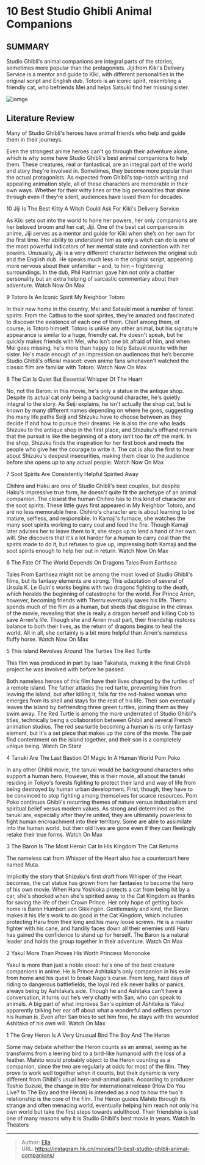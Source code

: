 # 10 Best Studio Ghibli Animal Companions


## SUMMARY 


 Studio Ghibli&#39;s animal companions are integral parts of the stories, sometimes more popular than the protagonists. 
 Jiji from 
Kiki&#39;s Delivery Service
 is a mentor and guide to Kiki, with different personalities in the original script and English dub. 
 Totoro is an iconic spirit, resembling a friendly cat, who befriends Mei and helps Satsuki find her missing sister. 

![iamge](https://static1.srcdn.com/wordpress/wp-content/uploads/2024/01/san-from-princess-mononoke-and-jiji-from-kiki-s-delivery-service.jpg)

## Literature Review

Many of Studio Ghibli&#39;s heroes have animal friends who help and guide them in their journeys.




Even the strongest anime heroes can&#39;t go through their adventure alone, which is why some have Studio Ghibli&#39;s best animal companions to help them. These creatures, real or fantastical, are an integral part of the world and story they&#39;re involved in. Sometimes, they become more popular than the actual protagonists.
As expected from Ghibli&#39;s top-notch writing and appealing animation style, all of these characters are memorable in their own ways. Whether for their witty lines or the big personalities that shine through even if they’re silent, audiences have loved them for decades.









 








 10  Jiji Is The Best Kitty A Witch Could Ask For 
Kiki&#39;s Delivery Service
        

As Kiki sets out into the world to hone her powers, her only companions are her beloved broom and her cat, Jiji. One of the best cat companions in anime, Jiji serves as a mentor and guide for Kiki when she’s on her own for the first time. Her ability to understand him as only a witch can do is one of the most powerful indicators of her mental state and connection with her powers.
Unusually, Jiji is a very different character between the original sub and the English dub. He speaks much less in the original script, appearing more nervous about their unfamiliar – and, to him – frightening surroundings. In the dub, Phil Hartman gave him not only a chattier personality but an extra helping of sarcastic commentary about their adventure.
Watch Now On Max





 9  Totoro Is An Iconic Spirit 
My Neighbor Totoro


 







In their new home in the country, Mei and Satsuki meet a number of forest spirits. From the Catbus to the soot sprites, they&#39;re amazed and fascinated to discover the existence of each one of them. Chief among them, of course, is Totoro himself.
Totoro is unlike any other animal, but his signature appearance is similar to a huge, friendly cat. He doesn&#39;t speak, but he quickly makes friends with Mei, who isn’t one bit afraid of him, and when Mei goes missing, he&#39;s more than happy to help Satsuki reunite with her sister. He&#39;s made enough of an impression on audiences that he’s become Studio Ghibli&#39;s official mascot: even anime fans whohaven&#39;t watched the classic film are familiar with Totoro.
Watch Now On Max





 8  The Cat Is Quiet But Essential 
Whisper Of The Heart
        

No, not the Baron: in this movie, he&#39;s only a statue in the antique shop. Despite its actual cat only being a background character, he&#39;s quietly integral to the story. As Seiji explains, he isn&#39;t actually the shop cat, but is known by many different names depending on where he goes, suggesting the many life paths Seiji and Shizuku have to choose between as they decide if and how to pursue their dreams.
He is also the one who leads Shizuku to the antique shop in the first place, and Shizuku&#39;s offhand remark that the pursuit is like the beginning of a story isn’t too far off the mark. In the shop, Shizuku finds the inspiration for her first book and meets the people who give her the courage to write it. The cat is also the first to hear about Shizuku&#39;s deepest insecurities, making them clear to the audience before she opens up to any actual people.
Watch Now On Max





 7  Soot Spirits Are Consistently Helpful 
Spirited Away


Chihiro and Haku are one of Studio Ghibli&#39;s best couples, but despite Haku&#39;s impressive true form, he doesn&#39;t quite fit the archetype of an animal companion. The closest the human Chihiro has to this kind of character are the soot spirits. These little guys first appeared in My Neighbor Totoro, and are no less memorable here.
Chihiro&#39;s character arc is about learning to be mature, selfless, and responsible. In Kamaji&#39;s furnace, she watches the many soot spirits working to carry coal and feed the fire. Though Kamaji later advises her to leave them to it, she steps up to lend a hand of her own will. She discovers that it&#39;s a lot harder for a human to carry coal than the spirits made to do it, but refuses to give up, impressing both Kamaji and the soot spirits enough to help her out in return.
Watch Now On Max





 6  The Fate Of The World Depends On Dragons 
Tales From Earthsea
        

Tales From Earthsea might not be among the most loved of Studio Ghibli&#39;s films, but its fantasy elements are strong. This adaptation of several of Ursula K. Le Guin&#39;s works begins with two dragons fighting to the death, which heralds the beginning of catastrophe for the world. For Prince Arren, however, becoming friends with Therru eventually saves his life.
Therru spends much of the film as a human, but sheds that disguise in the climax of the movie, revealing that she is really a dragon herself and killing Cob to save Arren&#39;s life. Though she and Arren must part, their friendship restores balance to both their lives, as the return of dragons begins to heal the world. All in all, she certainly is a bit more helpful than Arren&#39;s nameless fluffy horse.
Watch Now On Max





 5  This Island Revolves Around The Turtles 
The Red Turtle
        

This film was produced in part by Isao Takahata, making it the final Ghibli project he was involved with before he passed. 

Both nameless heroes of this film have their lives changed by the turtles of a remote island. The father attacks the red turtle, preventing him from leaving the island, but after killing it, falls for the red-haired woman who emerges from its shell and stays for the rest of his life. Their son eventually leaves the island by befriending three green turtles, joining them as they swim away.
The Red Turtle is among the more underrated of Studio Ghibli&#39;s titles, technically being a collaboration between Ghibli and several French animation studios. The red sea turtle becoming a human is its only fantasy element, but it&#39;s a set piece that makes up the core of the movie. The pair find contentment on the island together, and their son is a completely unique being.
Watch On Starz





 4  Tanuki Are The Last Bastion Of Magic In A Human World 
Pom Poko


 







In any other Ghibli movie, the tanuki would be background characters who support a human hero. However, this is their movie, all about the tanuki residing in Tokyo&#39;s forests fighting to protect their land and way of life from being destroyed by human urban development. First, though, they have to be convinced to stop fighting among themselves for scarce resources.
Pom Poko continues Ghibli&#39;s recurring themes of nature versus industrialism and spiritual belief versus modern values. As strong and determined as the tanuki are, especially after they&#39;re united, they are ultimately powerless to fight human encroachment into their territory. Some are able to assimilate into the human world, but their old lives are gone even if they can fleetingly retake their true forms.
Watch On Max





 3  The Baron Is The Most Heroic Cat In His Kingdom 
The Cat Returns


 







The nameless cat from Whisper of the Heart also has a counterpart here named Muta. 

Implicitly the story that Shizuku&#39;s first draft from Whisper of the Heart becomes, the cat statue has grown from her fantasies to become the hero of his own movie. When Haru Yoshioka protects a cat from being hit by a car, she&#39;s shocked when she&#39;s spirited away to the Cat Kingdom as thanks for saving the life of their Crown Prince. Her only hope of getting back home is Baron Humbert von Gikkingen.
Gentlemanly and kind, the Baron makes it his life&#39;s work to do good in the Cat Kingdom, which includes protecting Haru from their king and his many loose screws. He is a master fighter with his cane, and handily faces down all their enemies until Haru has gained the confidence to stand up for herself. The Baron is a natural leader and holds the group together in their adventure.
Watch On Max





 2  Yakul More Than Proves His Worth 
Princess Mononoke
        

Yakul is more than just a noble steed: he&#39;s one of the best creature companions in anime. He is Prince Ashitaka&#39;s only companion in his exile from home and his quest to break Nago&#39;s curse. From long, hard days of riding to dangerous battlefields, the loyal red elk never balks or panics, always being by Ashitaka’s side.
Though he and Ashitaka can’t have a conversation, it turns out he’s very chatty with San, who can speak to animals. A big part of what improves San&#39;s opinion of Ashitaka is Yakul apparently talking her ear off about what a wonderful and selfless person his human is. Even after San tries to set him free, he stays with the wounded Ashitaka of his own will.
Watch On Max





 1  The Grey Heron Is A Very Unusual Bird 
The Boy And The Heron
        

Some may debate whether the Heron counts as an animal, seeing as he transforms from a leering bird to a bird-like humanoid with the loss of a feather. Mahito would probably object to the Heron counting as a companion, since the two are regularly at odds for most of the film. They prove to work well together when it counts, but their dynamic is very different from Ghibli&#39;s usual hero-and-animal pairs.
According to producer Toshio Suzuki, the change in title for international release (How Do You Live? to The Boy and the Heron) is intended as a nod to how the two&#39;s relationship is the core of the film. The Heron guides Mahito through its strange and often menacing world, eventually helping him reach not only his own world but take the first steps towards adulthood. Their friendship is just one of many reasons why it is Studio Ghibli&#39;s best movie in years.
Watch In Theaters

---

> Author: [Ella](https://instagram.hk.cn/)  
> URL: https://instagram.hk.cn/movies/10-best-studio-ghibli-animal-companions/  

